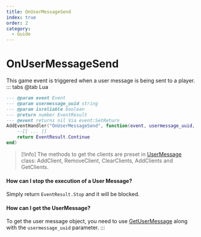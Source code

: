 ```yaml
---
title: OnUserMessageSend
index: true
order: 2
category:
  - Guide
---
```


# OnUserMessageSend
This game event is triggered when a user message is being sent to a player.
::: tabs
@tab Lua
```lua
--- @param event Event
--- @param usermessage_uuid string
--- @param isreliable boolean
--- @return number EventResult
--- @event returns nil Via event:SetReturn
AddEventHandler("OnUserMessageSend", function(event, usermessage_uuid, isreliable)
    --[[ ... ]]
    return EventResult.Continue
end)
```
> [!info]
> The methods to get the clients are preset in [UserMessage](https://swiftlycs2.net/docs/scripting/usermessages/usermessage.html) class: AddClient, RemoveClient, ClearClients, AddClients and GetClients.

#### How can I stop the execution of a User Message?
Simply return `EventResult.Stop` and it will be blocked.

#### How can I get the UserMessage?
To get the user message object, you need to use [GetUserMessage](https://swiftlycs2.net/docs/scripting/utils/misc/getusermessage.html) along with the `usermessage_uuid` parameter.
:::